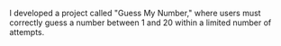 I developed a project called "Guess My Number," where users must correctly guess a number between 1 and 20 within a limited number of attempts.
